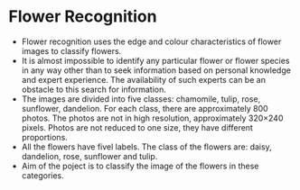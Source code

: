 <h1>Flower Recognition</h1>
<div>
  <ul>
    <li>Flower recognition uses the edge and colour characteristics of flower images to classify flowers.</li>
    <li>It is almost impossible to identify any particular flower or flower species in any way other than to seek information based on personal knowledge and expert 
      experience. The availability of such experts can be an obstacle to this search for information.</li>
    <li>The images are divided into five classes: chamomile, tulip, rose, sunflower, dandelion. For each class, there are approximately 800 photos. The photos are not in 
      high resolution, approximately 320×240 pixels. Photos are not reduced to one size, they have different proportions.</li>
    <li>All the flowers have fivel labels. The class of the flowers are: daisy, dandelion, rose, sunflower and tulip.</li>
    <li>Aim of the poject is to classify the image of the flowers in these categories.</li>
  </ul>
</div>
